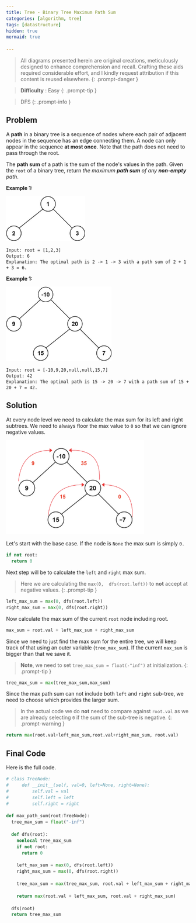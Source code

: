 ```yaml
---
title: Tree - Binary Tree Maximum Path Sum
categories: [algorithm, tree]
tags: [datastructure]
hidden: true
mermaid: true

---
```


> All diagrams presented herein are original creations, meticulously designed to enhance comprehension and recall. Crafting these aids required considerable effort, and I kindly request attribution if this content is reused elsewhere.
{: .prompt-danger }

> **Difficulty** :  Easy
{: .prompt-tip }

> DFS
{: .prompt-info }

## Problem

A **path** in a binary tree is a sequence of nodes where each pair of adjacent nodes in the sequence has an edge connecting them. A node can only appear in the sequence **at most once**. Note that the path does not need to pass through the root.

The **path sum** of a path is the sum of the node's values in the path. Given the `root` of a binary tree, return *the maximum **path sum** of any **non-empty** path*.

**Example 1:**

<img src="../assets/img/exx1.jpeg" alt="addtwonumber1" style="zoom:67%;" />

```
Input: root = [1,2,3]
Output: 6
Explanation: The optimal path is 2 -> 1 -> 3 with a path sum of 2 + 1 + 3 = 6.
```

**Example 1:**

<img src="../assets/img/exx2.jpeg" alt="addtwonumber1" style="zoom:67%;" />

```
Input: root = [-10,9,20,null,null,15,7]
Output: 42
Explanation: The optimal path is 15 -> 20 -> 7 with a path sum of 15 + 20 + 7 = 42.
```

## Solution

At every node level we need to calculate the max sum for its left and right subtrees. We need to always floor the max value to `0` so that we can ignore negative values.

<img src="../assets/img/image-20240415020420152.png" alt="image-20240415020420152" style="zoom:67%;" />

Let's start with the base case. If the node is `None` the max sum is simply `0.`

```python
if not root:
  return 0
```

Next step will be to calculate the `left` and `right` max sum. 

> Here we are calculating the `max(0,  dfs(root.left))` to **not** accept at negative values.
{: .prompt-tip }

```python
left_max_sum = max(0, dfs(root.left))
right_max_sum = max(0, dfs(root.right))
```

Now calculate the max sum of the current `root` node including root.

```python
max_sum = root.val + left_max_sum + right_max_sum
```

Since we need to just find the max sum for the entire tree, we will keep track of that using an outer variable (`tree_max_sum`). If the current `max_sum` is bigger than that we save it.

> **Note**, we need to set `tree_max_sum = float(-"inf")` at initialization.
{: .prompt-tip }


```python
tree_max_sum = max(tree_max_sum,max_sum)
```

Since the max path sum can not include both `left` and `right` sub-tree, we need to choose which provides the larger sum. 

>  In the actual code we do **not** need to compare against `root.val` as we are already selecting `0` if the sum of the sub-tree is negative.
{: .prompt-warning }

```python
return max(root.val+left_max_sum,root.val+right_max_sum, root.val)
```



## Final Code 

Here is the full code.

```python
# class TreeNode:
#     def __init__(self, val=0, left=None, right=None):
#         self.val = val
#         self.left = left
#         self.right = right

def max_path_sum(root:TreeNode):
  tree_max_sum = float("-inf")
  
  def dfs(root):
    nonlocal tree_max_sum
    if not root:
      return 0
    
    left_max_sum = max(0, dfs(root.left))
    right_max_sum = max(0, dfs(root.right))
    
    tree_max_sum = max(tree_max_sum, root.val + left_max_sum + right_max_sum )
    
    return max(root.val + left_max_sum, root.val + right_max_sum)
  
  dfs(root)
  return tree_max_sum   
```

